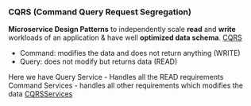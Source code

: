 ### CQRS (Command Query Request Segregation) 
**Microservice Design Patterns** to independently scale **read** and **write** workloads of an application & have well **optimized data schema**.
[CQRS](CQRS.png)
- Command: modifies the data and does not return anything (WRITE)
- Query: does not modify but returns data (READ)

Here we have
 Query Service - Handles all the READ requirements
Command Services - handles all other requirements which modifies the data
[CQRSServices](CQRS-02.png)